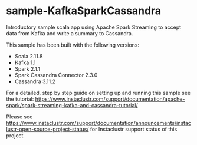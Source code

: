 # sample-KafkaSparkCassandra
Introductory sample scala app using Apache Spark Streaming to accept data from Kafka and write a summary to Cassandra.

This sample has been built with the following versions:
- Scala 2.11.8
- Kafka 1.1
- Spark 2.1.1
- Spark Cassandra Connector 2.3.0
- Cassandra 3.11.2

For a detailed, step by step guide on setting up and running this sample see the tutorial: https://www.instaclustr.com/support/documentation/apache-spark/spark-streaming-kafka-and-cassandra-tutorial/

Please see https://www.instaclustr.com/support/documentation/announcements/instaclustr-open-source-project-status/ for Instaclustr support status of this project
